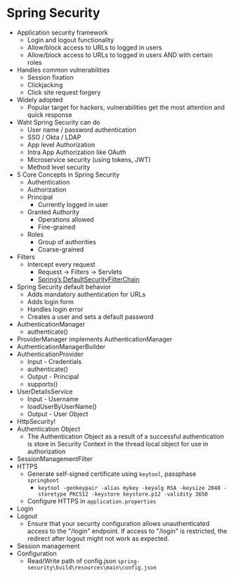 # Spring Security

* Application security framework
    * Login and logout functionality
    * Allow/block access to URLs to logged in users
    * Allow/block access to URLs to logged in users AND with certain roles
* Handles common vulnerabilities
    * Session fixation
    * Clickjacking
    * Click site request forgery
* Widely adopted
    * Popular target for hackers, vulnerabilities get the most attention and quick response
* Waht Spring Security can do
    * User name / password authentication
    * SSO / Okta / LDAP
    * App level Authorization
    * Intra App Authorization like OAuth
    * Microservice security (using tokens, JWT)
    * Method level security
* 5 Core Concepts in Spring Security
    * Authentication
    * Authorization
    * Principal
        * Currently logged in user
    * Granted Authority
        * Operations allowed
        * Fine-grained
    * Roles
        * Group of authorities
        * Coarse-grained
* Filters
    * Intercept every request
        * Request -> Filters -> Servlets
        * [Spring’s DefaultSecurityFilterChain](image.png)
* Spring Security default behavior
    * Adds mandatory authentication for URLs
    * Adds login form
    * Handles login error
    * Creates a user and sets a default password
* AuthenticationManager
    * authenticate()
* ProviderManager implements AuthenticationManager
* AuthenticationManagerBuilder
* AuthenticationProvider
    * Input - Credentials
    * authenticate()
    * Output - Principal
    * supports()
* UserDetailsService
    * Input - Username
    * loadUserByUserName()
    * Output - User Object
* HttpSecurity!
* Authentication Object
    * The Authentication Object as a result of a successful authentication is store in Security Context in the thread local object for use in authorization
* SessionManagementFilter
* HTTPS
    * Generate self-signed certificate using `keytool`, passphase `springboot`
        * `keytool -genkeypair -alias mykey -keyalg RSA -keysize 2048 -storetype PKCS12 -keystore keystore.p12 -validity 3650`
    * Configure HTTPS in `application.properties`
* Login
* Logout
    * Ensure that your security configuration allows unauthenticated access to the "/login" endpoint. If access to "/login" is restricted, the redirect after logout might not work as expected.
* Session management
* Configuration
    * Read/Write path of config.json `spring-security\build\resources\main\config.json`